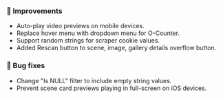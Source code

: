 ### 🎨 Improvements
* Auto-play video previews on mobile devices.
* Replace hover menu with dropdown menu for O-Counter.
* Support random strings for scraper cookie values.
* Added Rescan button to scene, image, gallery details overflow button.

### 🐛 Bug fixes
* Change "Is NULL" filter to include empty string values.
* Prevent scene card previews playing in full-screen on iOS devices.
